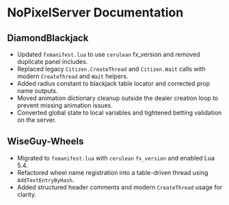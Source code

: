 # NoPixelServer Documentation

## DiamondBlackjack
- Updated `fxmanifest.lua` to use `cerulean` fx_version and removed duplicate panel includes.
- Replaced legacy `Citizen.CreateThread` and `Citizen.Wait` calls with modern `CreateThread` and `Wait` helpers.
- Added radius constant to blackjack table locator and corrected prop name outputs.
- Moved animation dictionary cleanup outside the dealer creation loop to prevent missing animation issues.
- Converted global state to local variables and tightened betting validation on the server.

## WiseGuy-Wheels
- Migrated to `fxmanifest.lua` with `cerulean` `fx_version` and enabled Lua 5.4.
- Refactored wheel name registration into a table-driven thread using `AddTextEntryByHash`.
- Added structured header comments and modern `CreateThread` usage for clarity.
